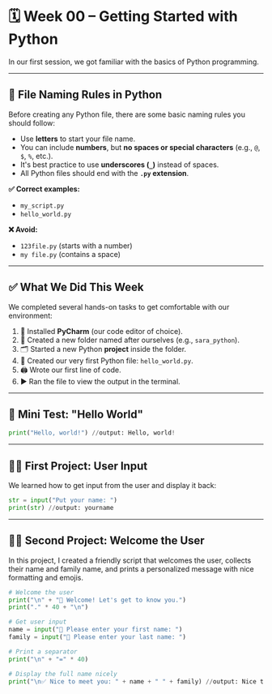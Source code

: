# 🗓️ Week 00 – Getting Started with Python
In our first session, we got familiar with the basics of Python programming.

---

## 📁 File Naming Rules in Python

Before creating any Python file, there are some basic naming rules you should follow:

- Use **letters** to start your file name.
- You can include **numbers**, but **no spaces or special characters** (e.g., `@`, `$`, `%`, etc.).
- It's best practice to use **underscores (`_`)** instead of spaces.
- All Python files should end with the **`.py` extension**.

**✅ Correct examples:**
- `my_script.py`
- `hello_world.py`

**❌ Avoid:**
- `123file.py` (starts with a number)
- `my file.py` (contains a space)

---

## ✅ What We Did This Week

We completed several hands-on tasks to get comfortable with our environment:

1. 🔧 Installed **PyCharm** (our code editor of choice).
2. 📂 Created a new folder named after ourselves (e.g., `sara_python`).
3. 🗂️ Started a new Python **project** inside the folder.
4. 📄 Created our very first Python file: `hello_world.py`.
5. 🖨️ Wrote our first line of code.
6. ▶️ Ran the file to view the output in the terminal.


---

## 🧪 Mini Test: "Hello World"
```python
print("Hello, world!") //output: Hello, world!
```
---
## 👨‍💻 First Project: User Input

We learned how to get input from the user and display it back:

```python
str = input("Put your name: ")
print(str) //output: yourname
```
---
## 👩‍💻 Second Project: Welcome the User

In this project, I created a friendly script that welcomes the user, collects their name and family name, and prints a personalized message with nice formatting and emojis.

```python
# Welcome the user 
print("\n" + "👋 Welcome! Let's get to know you.")
print("." * 40 + "\n")

# Get user input
name = input("📝 Please enter your first name: ")
family = input("📝 Please enter your last name: ")

# Print a separator
print("\n" + "=" * 40)

# Display the full name nicely
print("\n✅ Nice to meet you: " + name + " " + family) //output: Nice to meet you: Sara Dev
```